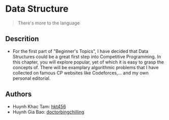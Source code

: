 # Data Structure
> There's more to the language
## Descrition
- For the first part of "Beginner's Topics", I have decided that Data Structures could be a great first step into Competitive Programming. In this chapter, you will explore popular, yet of which it is easy to grasp the concepts of. There will be examplary algorithmic problems that I have collected on famous CP websites like Codeforces,... and my own personal editorial.
## Authors
- Huynh Khac Tam: [hkt456](https://github.com/hkt456)
- Huynh Gia Bao: [doctorbingchilling](https://github.com/doctorbingchilling)
